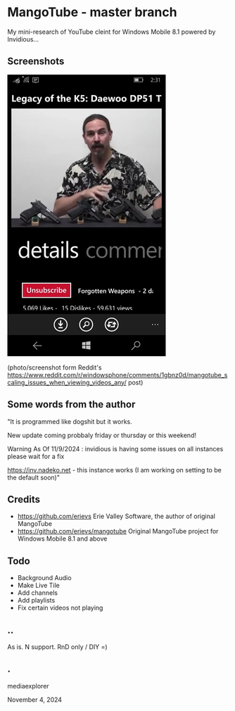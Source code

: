# MangoTube - master branch

My mini-research of YouTube cleint for Windows Mobile 8.1 powered by Invidious...

## Screenshots
![](Images/mangotube.png)

(photo/screenshot form Reddit's https://www.reddit.com/r/windowsphone/comments/1gbnz0d/mangotube_scaling_issues_when_viewing_videos_any/ post)

## Some words from the author

"It is programmed like dogshit but it works.

New update coming probbaly friday or thursday or this weekend! 

Warning As Of 11/9/2024 : invidious is having some issues on all instances please wait for a fix

https://inv.nadeko.net - this instance works (I am working on setting to be the default soon)"


## Credits
- https://github.com/erievs Erie Valley Software, the author of original MangoTube 
- https://github.com/erievs/mangotube Original MangoTube project for Windows Mobile 8.1 and above

## Todo
- Background Audio
- Make Live Tile
- Add channels
- Add playlists
- Fix certain videos not playing

## ..
As is. N support. RnD only / DIY =)

## .
mediaexplorer

November 4, 2024